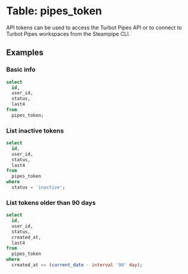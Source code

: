# Table: pipes_token

API tokens can be used to access the Turbot Pipes API or to connect to Turbot Pipes workspaces from the Steampipe CLI.

## Examples

### Basic info

```sql
select
  id,
  user_id,
  status,
  last4
from
  pipes_token;
```

### List inactive tokens

```sql
select
  id,
  user_id,
  status,
  last4
from
  pipes_token
where
  status = 'inactive';
```

### List tokens older than 90 days

```sql
select
  id,
  user_id,
  status,
  created_at,
  last4
from
  pipes_token
where
  created_at <= (current_date - interval '90' day);
```
